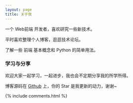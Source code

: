 ```yaml
---
layout: page
title: 关于我 
---
```


一个 Web前端 开发者，喜欢研究一些新技术。
<p>
平时喜欢整理个人博客，逛逛技术论坛。
<p>
了解一些 前端 基本概念和 Python 的简单用法。


<p>
<h3> 学习与分享 </h3>  

<p>

欢迎大家一起学习，一起进步，我也会不定期分享我的所学所得。

<p>

博客源码在 <a target="_blank" href='https://github.com/MarkTo22/MarkTo22.github.io/'>Github</a> 上，你的 Star 是我更新的动力，谢谢~

{% include comments.html %}



